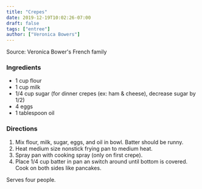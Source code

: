 ```yaml
---
title: "Crepes"
date: 2019-12-19T10:02:26-07:00
draft: false
tags: ["entree"]
author: ["Veronica Bowers"]
---
```


Source: Veronica Bower's French family

### Ingredients
- 1 cup flour
- 1 cup milk
- 1/4 cup sugar (for dinner crepes (ex: ham & cheese), decrease sugar by 1/2)
- 4 eggs
- 1 tablespoon oil

### Directions
1.	Mix flour, milk, sugar, eggs, and oil in bowl. Batter should be runny.
2.	Heat medium size nonstick frying pan to medium heat.
3.	Spray pan with cooking spray (only on first crepe).
4.	Place 1/4 cup batter in pan an switch around until bottom is covered. Cook on both sides like pancakes.

Serves four people.